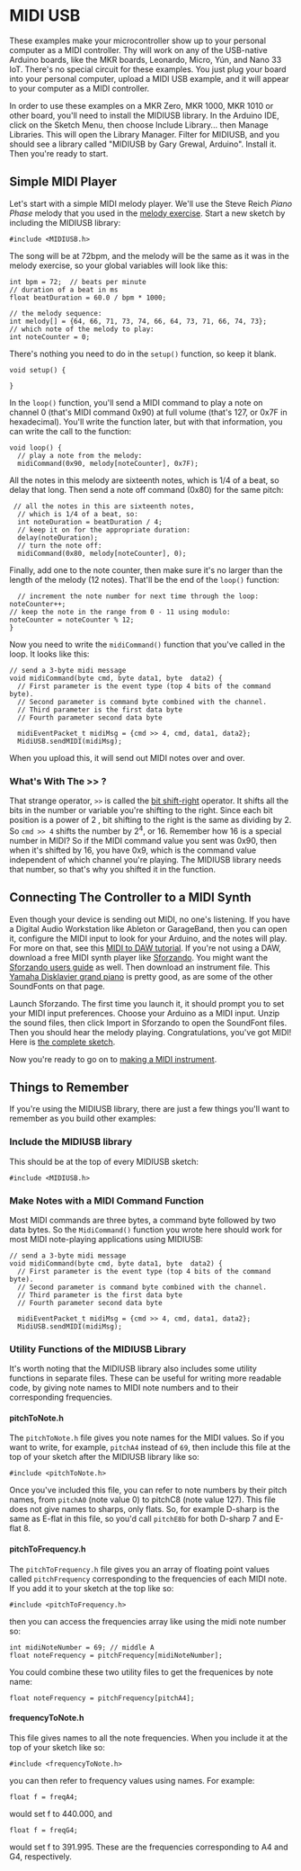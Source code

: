 # MIDI USB

These examples make your microcontroller show up to your personal computer as a MIDI controller. Thy will work on any of the USB-native Arduino boards, like the  MKR boards, Leonardo, Micro, Yún, and Nano 33 IoT. There's no special circuit for these examples. You just plug your board into your personal computer, upload a MIDI USB example, and it will appear to your computer as a MIDI controller.

In order to use these examples on a MKR Zero, MKR 1000, MKR 1010 or other board, you'll need to install the MIDIUSB library. In the Arduino IDE, click on the Sketch Menu, then choose Include Library... then Manage Libraries. This will open the Library Manager. Filter for MIDIUSB, and you should see a library called "MIDIUSB by Gary Grewal, Arduino". Install it. Then you're ready to start.

## Simple MIDI Player

Let's start with a simple MIDI melody player. We'll use the Steve Reich *Piano Phase* melody that you used in the [melody exercise](melody.md).  Start a new sketch by including the MIDIUSB library:

````
#include <MIDIUSB.h>
````

The song will be at 72bpm, and the melody will be the same as it was in the melody exercise, so your global variables will look like this:

````
int bpm = 72;  // beats per minute
// duration of a beat in ms
float beatDuration = 60.0 / bpm * 1000;

// the melody sequence:
int melody[] = {64, 66, 71, 73, 74, 66, 64, 73, 71, 66, 74, 73};
// which note of the melody to play:
int noteCounter = 0;
````

There's nothing you need to do in the `setup()` function, so keep it blank. 

````
void setup() {

}
````

In the `loop()` function, you'll send a MIDI command to play a note on channel 0 (that's MIDI command 0x90) at full volume (that's 127, or 0x7F in hexadecimal). You'll write the function later, but with that information, you can write the call to the function:

````
void loop() {
  // play a note from the melody:
  midiCommand(0x90, melody[noteCounter], 0x7F);
````
All the notes in this melody are sixteenth notes, which is 1/4 of a beat, so delay that long. Then send a note off command (0x80) for the same pitch:

````
 // all the notes in this are sixteenth notes,
  // which is 1/4 of a beat, so:
  int noteDuration = beatDuration / 4;
  // keep it on for the appropriate duration:
  delay(noteDuration);
  // turn the note off:
  midiCommand(0x80, melody[noteCounter], 0);
  ````

  Finally, add one to the note counter, then make sure it's no larger than the length of the melody (12 notes). That'll be the end of the `loop()` function:

  ````
    // increment the note number for next time through the loop:
  noteCounter++;
  // keep the note in the range from 0 - 11 using modulo:
  noteCounter = noteCounter % 12;
}
````

Now you need to write the `midiCommand()` function that you've called in the loop. It looks like this:

````
// send a 3-byte midi message
void midiCommand(byte cmd, byte data1, byte  data2) {
  // First parameter is the event type (top 4 bits of the command byte).
  // Second parameter is command byte combined with the channel.
  // Third parameter is the first data byte
  // Fourth parameter second data byte

  midiEventPacket_t midiMsg = {cmd >> 4, cmd, data1, data2};
  MidiUSB.sendMIDI(midiMsg);
````

When you upload this, it will send out MIDI notes over and over. 

### What's With The >> ?
That strange operator, `>>` is called the [bit shift-right](https://www.arduino.cc/reference/en/language/structure/bitwise-operators/bitshiftright/) operator. It shifts all the bits in the number or variable you're shifting to the right. Since each bit position is a power of 2 , bit shifting to the right is the same as dividing by 2. So `cmd >> 4` shifts the number by 2<sup>4</sup>, or 16. Remember how 16 is a special number in MIDI? So if the MIDI command value you sent was 0x90, then when it's shifted by 16, you have 0x9, which is the command value independent of which channel you're playing. The MIDIUSB library needs that number, so that's why you shifted it in the function.

## Connecting The Controller to a MIDI Synth

Even though your device is sending out MIDI, no one's listening. If you have a Digital Audio Workstation like Ableton or GarageBand, then you can open it, configure the MIDI input to look for your Arduino, and the notes will play. For more on that, see this [MIDI to DAW tutorial](https://itp.nyu.edu/physcomp/labs/labs-serial-communication/lab-arduino-to-daw/). If you're not using a DAW, download a free MIDI synth player like [Sforzando](https://www.plogue.com/products/sforzando.html). You might want the [Sforzando users guide](https://s3.amazonaws.com/sforzando/sforzando_guide.pdf) as well. Then download an instrument file. This [Yamaha Disklavier grand piano](http://freepats.zenvoid.org/Piano/acoustic-grand-piano.html) is pretty good, as are some of the other SoundFonts on that page. 

Launch Sforzando. The first time you launch it, it should prompt you to set your MIDI input preferences. Choose your Arduino as a MIDI input. Unzip the sound files, then click Import in Sforzando to open the SoundFont files.  Then you should hear the melody playing. Congratulations, you've got MIDI! Here is [the complete sketch](https://github.com/tigoe/SoundExamples/blob/master/MIDI_examples/MIDIUSB_simple/MIDIUSB_simple.ino).

Now you're ready to go on to [making a MIDI instrument](midi-instrument.md).

## Things to Remember

If you're using the MIDIUSB library, there are just a few things you'll want to remember as you build other examples:

### Include the MIDIUSB library

This should be at the top of every MIDIUSB sketch:

````
#include <MIDIUSB.h>
````

### Make Notes with a MIDI Command Function

Most MIDI commands are three bytes, a command byte followed by two data bytes. So the `MidiCommand()` function you wrote here should work for most MIDI note-playing applications using MIDIUSB:


````
// send a 3-byte midi message
void midiCommand(byte cmd, byte data1, byte  data2) {
  // First parameter is the event type (top 4 bits of the command byte).
  // Second parameter is command byte combined with the channel.
  // Third parameter is the first data byte
  // Fourth parameter second data byte

  midiEventPacket_t midiMsg = {cmd >> 4, cmd, data1, data2};
  MidiUSB.sendMIDI(midiMsg);
````
### Utility Functions of the MIDIUSB Library

It's worth noting that the MIDIUSB library also includes some utility functions in separate files. These can be useful for writing more readable code, by giving note names to MIDI note numbers and to their corresponding frequencies.

#### pitchToNote.h

The ``pitchToNote.h`` file  gives you note names for the MIDI values. So if you want to write, for example, `pitchA4` instead of `69`, then include this file at the top of your sketch after the MIDIUSB library like so:

````
#include <pitchToNote.h>
````
Once you've included this file, you can refer to note numbers by their pitch names, from ``pitchA0`` (note value 0) to pitchC8 (note value 127). This file does not give names to sharps, only flats. So, for example D-sharp is the same as E-flat in this file, so you'd call ``pitchE8b`` for both D-sharp 7 and E-flat 8.

#### pitchToFrequency.h

The ``pitchToFrequency.h`` file gives you an array of floating point values called ``pitchFrequency`` corresponding to the frequencies of each MIDI note. If you add it to your sketch at the top like so:

````
#include <pitchToFrequency.h>
````
then you can access the frequencies array  like using the midi note number so:

````
int midiNoteNumber = 69; // middle A
float noteFrequency = pitchFrequency[midiNoteNumber];
````
You could combine these two utility files to get the frequenices by note name:

````
float noteFrequency = pitchFrequency[pitchA4];
````

#### frequencyToNote.h

This file gives names to all the note frequencies. When you include it at the top of your sketch like so:
````
#include <frequencyToNote.h>
````
you can then refer to frequency values using names. For example:
````
float f = freqA4;
````
would set f to 440.000, and 
````
float f = freqG4;
````
would set f to 391.995. These are the frequencies corresponding to A4 and G4, respectively.